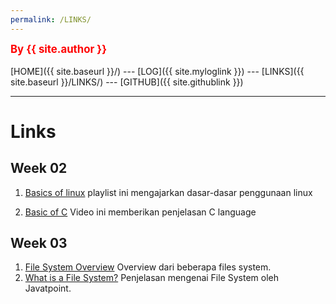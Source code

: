 ```yaml
---
permalink: /LINKS/
---
```

<span style="color:red; font-weight:bold; font-size:larger;">By {{ site.author }}</span>
<br><br>
[HOME]({{ site.baseurl }}/) ---
[LOG]({{ site.myloglink }}) ---
[LINKS]({{ site.baseurl }}/LINKS/) ---
[GITHUB]({{ site.githublink }})
<br>
<hr>

# Links
## Week 02

1. [Basics of linux](https://www.youtube.com/watch?v=xRX6ZI_P-LA&list=PLckPQEKYlbxebubMWdjcGR7K_ukm35ZjN) 
playlist ini mengajarkan dasar-dasar penggunaan linux

2. [Basic of C](https://www.youtube.com/watch?v=3lQEunpmtRA)
Video ini memberikan penjelasan C language

## Week 03
1. [File System Overview](https://kb.wisc.edu/helpdesk/page.php?id=11300)
Overview dari beberapa files system.
2. [What is a File System?](https://www.javatpoint.com/file-system)
Penjelasan mengenai File System oleh Javatpoint.
